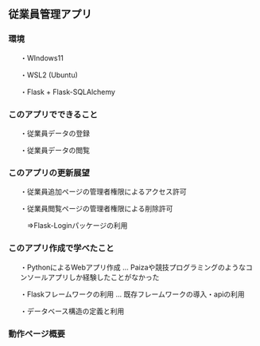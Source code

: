 <h2>従業員管理アプリ</h2>

<h3>環境</h3>
<ul>・WIndows11</ul>
<ul>・WSL2 (Ubuntu)</ul>
<ul>・Flask + Flask-SQLAlchemy</ul>

<h3>このアプリでできること</h3>
<ul>・従業員データの登録</ul>
<ul>・従業員データの閲覧</ul>

<h3>このアプリの更新展望</h3>
<ul>・従業員追加ページの管理者権限によるアクセス許可</ul>
<ul>・従業員閲覧ページの管理者権限による削除許可</ul>
<ul>　⇒Flask-Loginパッケージの利用</ul>

<h3>このアプリ作成で学べたこと</h3>
<ul>・PythonによるWebアプリ作成 … Paizaや競技プログラミングのようなコンソールアプリしか経験したことがなかった</ul>
<ul>・Flaskフレームワークの利用 … 既存フレームワークの導入・apiの利用</ul>
<ul>・データベース構造の定義と利用</ul>

<h3>動作ページ概要</h3>

